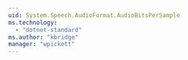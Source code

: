 ```yaml
---
uid: System.Speech.AudioFormat.AudioBitsPerSample
ms.technology: 
  - "dotnet-standard"
ms.author: "kbridge"
manager: "wpickett"
---
```

